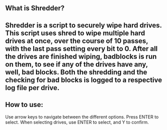 What is Shredder?
-----------------
Shredder is a script to securely wipe hard drives.
This script uses shred to wipe multiple hard drives at once, over the course
of 10 passes, with the last pass setting every bit to 0.
After all the drives are finished wiping, badblocks is run on them, to see if
any of the drives have any, well, bad blocks.
Both the shredding and the checking for bad blocks is logged to a respective
log file per drive.
-----------------
How to use:
-----------------
Use arrow keys to navigate between the different options.
Press ENTER to select.
When selecting drives, use ENTER to select, and Y to confirm.
